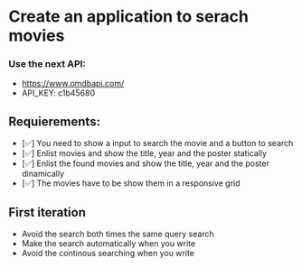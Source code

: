 # Create an application to serach movies

### Use the next API:
- https://www.omdbapi.com/
- API_KEY: c1b45680

## Requierements:
- [✅] You need to show a input to search the movie and a button to search
- [✅] Enlist movies and show the title, year and the poster statically
- [✅] Enlist the found movies and show the title, year and the poster dinamically
- [✅] The movies have to be show them in a responsive grid


## First iteration
- Avoid the search both times the same query search
- Make the search automatically when you write
- Avoid the continous searching when you write
